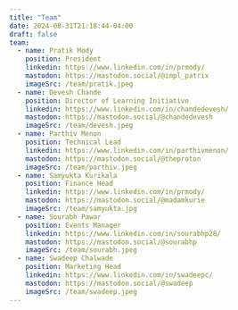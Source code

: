 ```yaml
---
title: "Team"
date: 2024-08-31T21:18:44-04:00
draft: false
team:
  - name: Pratik Mody
    position: President
    linkedin: https://www.linkedin.com/in/prmody/
    mastodon: https://mastodon.social/@impl_patrix
    imageSrc: /team/pratik.jpeg
  - name: Devesh Chande
    position: Director of Learning Initiative
    linkedin: https://www.linkedin.com/in/chandedevesh/
    mastodon: https://mastodon.social/@chandedevesh
    imageSrc: /team/devesh.jpeg
  - name: Parthiv Menon
    position: Technical Lead
    linkedin: https://www.linkedin.com/in/parthivmenon/
    mastodon: https://mastodon.social/@theproton
    imageSrc: /team/parthiv.jpeg
  - name: Samyukta Kurikala
    position: Finance Head
    linkedin: https://www.linkedin.com/in/prmody/
    mastodon: https://mastodon.social/@madamkurie
    imageSrc: /team/samyukta.jpg
  - name: Sourabh Pawar
    position: Events Manager
    linkedin: https://www.linkedin.com/in/sourabhp28/
    mastodon: https://mastodon.social/@sourabhp
    imageSrc: /team/sourabh.jpeg
  - name: Swadeep Chalwade
    position: Marketing Head
    linkedin: https://www.linkedin.com/in/swadeepc/
    mastodon: https://mastodon.social/@swadeep
    imageSrc: /team/swadeep.jpeg
---
```


